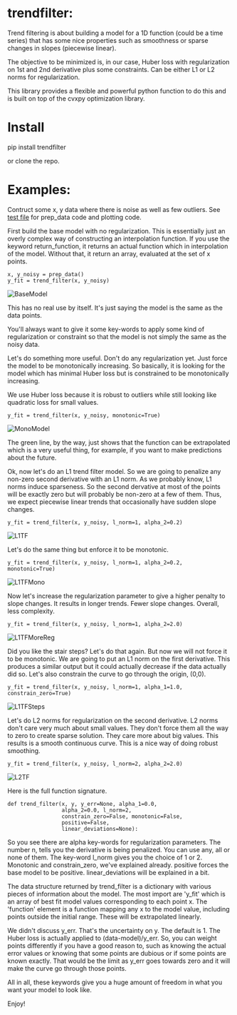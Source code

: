 # trendfilter: 

Trend filtering is about building a model for a 1D function
(could be a time series) that has some nice properties such as 
smoothness or sparse changes in slopes (piecewise linear).

The objective to be minimized is, in our case, Huber loss with
regularization on 1st and 2nd derivative plus some constraints. 
Can be either L1 or L2 norms for regularization.

This library provides a flexible and powerful 
python function to do this and is built on top of the 
cvxpy optimization library.

# Install

pip install trendfilter

or clone the repo. 

# Examples:

Contruct some x, y data where there is noise as well as few 
outliers. See 
[test file](https://github.com/dave31415/trendfilter/blob/master/test/test_tf.py)
for prep_data code and plotting code.

First build the base model with no regularization. This is essentially
just an overly complex way of constructing an interpolation function. 
If you use the keyword return_function, it returns an actual 
function which in interpolation of the model. Without that, 
it return an array, evaluated at the set of x points. 

```
x, y_noisy = prep_data()
y_fit = trend_filter(x, y_noisy)
```

![BaseModel](./plots/bokeh_plot_base_model_no_reg.png)

This has no real use by itself. It's just saying the model is the
same as the data points.

You'll always want to give it some key-words to
apply some kind of regularization or constraint so that the model
is not simply the same as the noisy data.

Let's do something more useful. Don't do any regularization yet. Just
force the model to be monotonically increasing. So basically, it 
is looking for the model which has minimal Huber loss but is 
constrained to be monotonically increasing. 

We use Huber loss because it is robust to outliers while still
looking like quadratic loss for small values.

```
y_fit = trend_filter(x, y_noisy, monotonic=True)
```

![MonoModel](./plots/bokeh_plot_best_mono.png)

The green line, by the way, just shows that the function can be extrapolated 
which is a very useful thing, for example, if you want to make predictions
about the future.

Ok, now let's do an L1 trend filter model. So we are going to 
penalize any non-zero second derivative with an L1 norm. As we 
probably know, L1 norms induce sparseness. So the second dervative at 
most of the points will be exactly zero but will probably be non-zero
at a few of them. Thus, we expect piecewise linear trends that 
occasionally have sudden slope changes.

```
y_fit = trend_filter(x, y_noisy, l_norm=1, alpha_2=0.2)
```

![L1TF](./plots/bokeh_plot_l1_trend_filter.png)

Let's do the same thing but enforce it to be monotonic.

```
y_fit = trend_filter(x, y_noisy, l_norm=1, alpha_2=0.2, monotonic=True)
```

![L1TFMono](./plots/bokeh_plot_l1_trend_filter_mono.png)


Now let's increase the regularization parameter to give a higher
penalty to slope changes. It results in longer trends. Fewer slope
changes. Overall, less complexity.

```
y_fit = trend_filter(x, y_noisy, l_norm=1, alpha_2=2.0)
```

![L1TFMoreReg](./plots/bokeh_plot_l1_trend_filter_more_reg.png)


Did you like the stair steps? Let's do that again. But now
we will not force it to be monotonic. We are going to put an
L1 norm on the first derivative. This produces a similar 
output but it could actually decrease if the data actually
did so. Let's also constrain the curve to go through the origin, 
(0,0).

```
y_fit = trend_filter(x, y_noisy, l_norm=1, alpha_1=1.0, constrain_zero=True)
```

![L1TFSteps](./plots/bokeh_plot_stair_steps.png)


Let's do L2 norms for regularization on the second 
derivative. L2 norms don't care very much about small values. 
They don't force them all the way to zero to create sparse 
solution. They care more about big values. This results is a 
smooth continuous curve. This is a nice way of doing robust 
smoothing. 

```
y_fit = trend_filter(x, y_noisy, l_norm=2, alpha_2=2.0)
```

![L2TF](./plots/bokeh_plot_l2_smooth.png)


Here is the full function signature.

```
def trend_filter(x, y, y_err=None, alpha_1=0.0,
                 alpha_2=0.0, l_norm=2,
                 constrain_zero=False, monotonic=False,
                 positive=False,
                 linear_deviations=None):
```

So you see there are alpha key-words for regularization parameters. 
The number n, tells you the derivative is being penalized.
You can use any, all or none of them. The key-word
l_norm gives you the choice of 1 or 2. Monotonic and 
constrain_zero, we've explained already. positive forces the 
base model to be positive. linear_deviations will be explained in a bit.

The data structure returned by trend_filter is a dictionary with various
pieces of information about the model. The most import are 
'y_fit' which is an array of best fit model values corresponding to 
each point x. The 'function' element is a function mapping any x to the
model value, including points outside the initial range. These will be
extrapolated linearly.

We didn't discuss y_err. That's the uncertainty on y. The
default is 1. The Huber loss is actually applied to (data-model)/y_err.
So, you can weight points differently if you have a good reason to,
such as knowing the actual error values or knowing that some points 
are dubious or if some points are known exactly. That would be the limit
as y_err goes towards zero and it will make the curve go through those
points.

All in all, these keywords give you a huge amount of freedom in
what you want your model to look like.

Enjoy!



